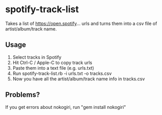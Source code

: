 # spotify-track-list
Takes a list of https://open.spotify... urls and turns them into a csv file of artist/album/track name.

## Usage
1. Select tracks in Spotify
2. Hit Ctrl-C / Apple-C to copy track urls
3. Paste them into a text file (e.g. urls.txt)
4. Run spotify-track-list.rb -i urls.txt -o tracks.csv 
5. Now you have all the artist/album/track name info in tracks.csv

## Problems?
If you get errors about nokogiri, run "gem install nokogiri" 
